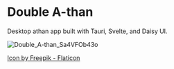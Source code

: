 # Double A-than

Desktop athan app built with Tauri, Svelte, and Daisy UI.

![Double_A-than_Sa4VFOb43o](https://github.com/user-attachments/assets/a08e5bd2-b94e-4e6b-82e1-aa20e6c75ee6)

<a href="https://www.flaticon.com/free-icon/kaaba_4994261?term=kaaba&page=1&position=43&origin=tag&related_id=4994261" title="kaaba icons">Icon by Freepik - Flaticon</a>
